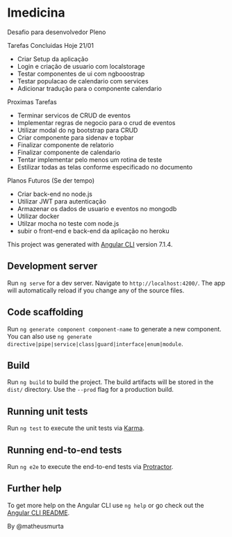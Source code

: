 # Imedicina

Desafio para desenvolvedor Pleno 

Tarefas Concluidas Hoje 21/01 
- Criar Setup da aplicação
- Login e criação de usuario com localstorage
- Testar componentes de ui com ngbooostrap 
- Testar populacao de calendario com services
- Adicionar tradução para o componente calendario 

Proximas Tarefas 
- Terminar servicos de CRUD de eventos
- Implementar regras de negocio para o crud de eventos 
- Utilizar modal do ng bootstrap para CRUD
- Criar componente para sidenav e topbar 
- Finalizar componente de relatorio 
- Finalizar componente de calendario 
- Tentar implementar pelo menos um rotina de teste 
- Estilizar todas as telas conforme especificado no documento

Planos Futuros (Se der tempo)
- Criar back-end no node.js
- Utilizar JWT para autenticação 
- Armazenar os dados de usuario e eventos no mongodb
- Utilizar docker
- Utilzar mocha no teste com node.js
- subir o front-end e back-end da aplicação no heroku 


This project was generated with [Angular CLI](https://github.com/angular/angular-cli) version 7.1.4.

## Development server

Run `ng serve` for a dev server. Navigate to `http://localhost:4200/`. The app will automatically reload if you change any of the source files.

## Code scaffolding

Run `ng generate component component-name` to generate a new component. You can also use `ng generate directive|pipe|service|class|guard|interface|enum|module`.

## Build

Run `ng build` to build the project. The build artifacts will be stored in the `dist/` directory. Use the `--prod` flag for a production build.

## Running unit tests

Run `ng test` to execute the unit tests via [Karma](https://karma-runner.github.io).

## Running end-to-end tests

Run `ng e2e` to execute the end-to-end tests via [Protractor](http://www.protractortest.org/).

## Further help

To get more help on the Angular CLI use `ng help` or go check out the [Angular CLI README](https://github.com/angular/angular-cli/blob/master/README.md).

By @matheusmurta